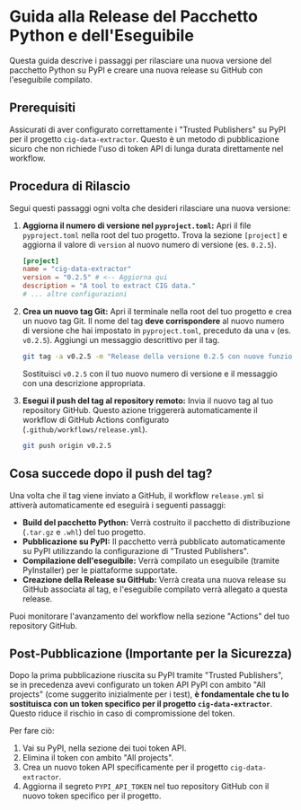 # Guida alla Release del Pacchetto Python e dell'Eseguibile

Questa guida descrive i passaggi per rilasciare una nuova versione del pacchetto Python su PyPI e creare una nuova release su GitHub con l'eseguibile compilato.

## Prerequisiti

Assicurati di aver configurato correttamente i "Trusted Publishers" su PyPI per il progetto `cig-data-extractor`. Questo è un metodo di pubblicazione sicuro che non richiede l'uso di token API di lunga durata direttamente nel workflow.

## Procedura di Rilascio

Segui questi passaggi ogni volta che desideri rilasciare una nuova versione:

1.  **Aggiorna il numero di versione nel `pyproject.toml`:**
    Apri il file `pyproject.toml` nella root del tuo progetto. Trova la sezione `[project]` e aggiorna il valore di `version` al nuovo numero di versione (es. `0.2.5`).

    ```toml
    [project]
    name = "cig-data-extractor"
    version = "0.2.5" # <-- Aggiorna qui
    description = "A tool to extract CIG data."
    # ... altre configurazioni
    ```

2.  **Crea un nuovo tag Git:**
    Apri il terminale nella root del tuo progetto e crea un nuovo tag Git. Il nome del tag **deve corrispondere** al nuovo numero di versione che hai impostato in `pyproject.toml`, preceduto da una `v` (es. `v0.2.5`). Aggiungi un messaggio descrittivo per il tag.

    ```bash
    git tag -a v0.2.5 -m "Release della versione 0.2.5 con nuove funzionalità/correzioni"
    ```

    Sostituisci `v0.2.5` con il tuo nuovo numero di versione e il messaggio con una descrizione appropriata.

3.  **Esegui il push del tag al repository remoto:**
    Invia il nuovo tag al tuo repository GitHub. Questo azione triggererà automaticamente il workflow di GitHub Actions configurato (`.github/workflows/release.yml`).

    ```bash
    git push origin v0.2.5
    ```

## Cosa succede dopo il push del tag?

Una volta che il tag viene inviato a GitHub, il workflow `release.yml` si attiverà automaticamente ed eseguirà i seguenti passaggi:

-   **Build del pacchetto Python:** Verrà costruito il pacchetto di distribuzione (`.tar.gz` e `.whl`) del tuo progetto.
-   **Pubblicazione su PyPI:** Il pacchetto verrà pubblicato automaticamente su PyPI utilizzando la configurazione di "Trusted Publishers".
-   **Compilazione dell'eseguibile:** Verrà compilato un eseguibile (tramite PyInstaller) per le piattaforme supportate.
-   **Creazione della Release su GitHub:** Verrà creata una nuova release su GitHub associata al tag, e l'eseguibile compilato verrà allegato a questa release.

Puoi monitorare l'avanzamento del workflow nella sezione "Actions" del tuo repository GitHub.

## Post-Pubblicazione (Importante per la Sicurezza)

Dopo la prima pubblicazione riuscita su PyPI tramite "Trusted Publishers", se in precedenza avevi configurato un token API PyPI con ambito "All projects" (come suggerito inizialmente per i test), **è fondamentale che tu lo sostituisca con un token specifico per il progetto `cig-data-extractor`**. Questo riduce il rischio in caso di compromissione del token.

Per fare ciò:
1.  Vai su PyPI, nella sezione dei tuoi token API.
2.  Elimina il token con ambito "All projects".
3.  Crea un nuovo token API specificamente per il progetto `cig-data-extractor`.
4.  Aggiorna il segreto `PYPI_API_TOKEN` nel tuo repository GitHub con il nuovo token specifico per il progetto.
